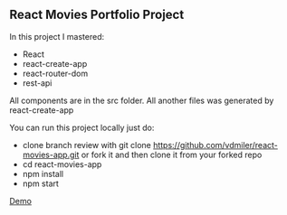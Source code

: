 ## React Movies Portfolio Project

In this project I mastered:

* React
* react-create-app
* react-router-dom
* rest-api

All components are in the src folder. All another files was generated by react-create-app

You can run this project locally just do:

* clone branch review with git clone https://github.com/vdmiler/react-movies-app.git or fork it and then clone it from your forked repo
* cd react-movies-app
* npm install
* npm start

[Demo](https://vdmiler.github.io/react-movies-app/#/)

